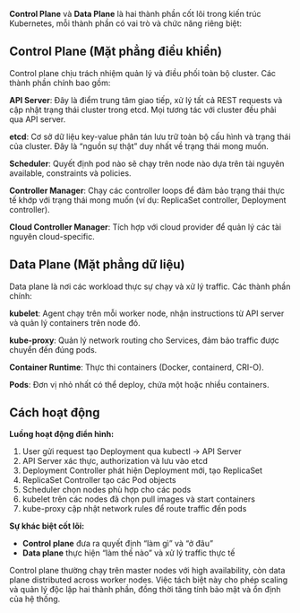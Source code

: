 **Control Plane** và **Data Plane** là hai thành phần cốt lõi trong kiến trúc Kubernetes, mỗi thành phần có vai trò và chức năng riêng biệt:

## Control Plane (Mặt phẳng điều khiển)

Control plane chịu trách nhiệm quản lý và điều phối toàn bộ cluster. Các thành phần chính bao gồm:

**API Server**: Đây là điểm trung tâm giao tiếp, xử lý tất cả REST requests và cập nhật trạng thái cluster trong etcd. Mọi tương tác với cluster đều phải qua API server.

**etcd**: Cơ sở dữ liệu key-value phân tán lưu trữ toàn bộ cấu hình và trạng thái của cluster. Đây là “nguồn sự thật” duy nhất về trạng thái mong muốn.

**Scheduler**: Quyết định pod nào sẽ chạy trên node nào dựa trên tài nguyên available, constraints và policies.

**Controller Manager**: Chạy các controller loops để đảm bảo trạng thái thực tế khớp với trạng thái mong muốn (ví dụ: ReplicaSet controller, Deployment controller).

**Cloud Controller Manager**: Tích hợp với cloud provider để quản lý các tài nguyên cloud-specific.

## Data Plane (Mặt phẳng dữ liệu)

Data plane là nơi các workload thực sự chạy và xử lý traffic. Các thành phần chính:

**kubelet**: Agent chạy trên mỗi worker node, nhận instructions từ API server và quản lý containers trên node đó.

**kube-proxy**: Quản lý network routing cho Services, đảm bảo traffic được chuyển đến đúng pods.

**Container Runtime**: Thực thi containers (Docker, containerd, CRI-O).

**Pods**: Đơn vị nhỏ nhất có thể deploy, chứa một hoặc nhiều containers.

## Cách hoạt động

**Luồng hoạt động điển hình:**

1. User gửi request tạo Deployment qua kubectl → API Server
1. API Server xác thực, authorization và lưu vào etcd
1. Deployment Controller phát hiện Deployment mới, tạo ReplicaSet
1. ReplicaSet Controller tạo các Pod objects
1. Scheduler chọn nodes phù hợp cho các pods
1. kubelet trên các nodes đã chọn pull images và start containers
1. kube-proxy cập nhật network rules để route traffic đến pods

**Sự khác biệt cốt lõi:**

- **Control plane** đưa ra quyết định “làm gì” và “ở đâu”
- **Data plane** thực hiện “làm thế nào” và xử lý traffic thực tế

Control plane thường chạy trên master nodes với high availability, còn data plane distributed across worker nodes. Việc tách biệt này cho phép scaling và quản lý độc lập hai thành phần, đồng thời tăng tính bảo mật và ổn định của hệ thống.​​​​​​​​​​​​​​​​
